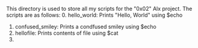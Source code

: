 This directory is used to store all my scripts for the "0x02" Alx project. 
The scripts are as follows:
0. hello_world: Prints "Hello, World" using $echo 
1. confused_smiley: Prints a condfused smiley using $echo
2. hellofile: Prints contents of file using $cat
3.
